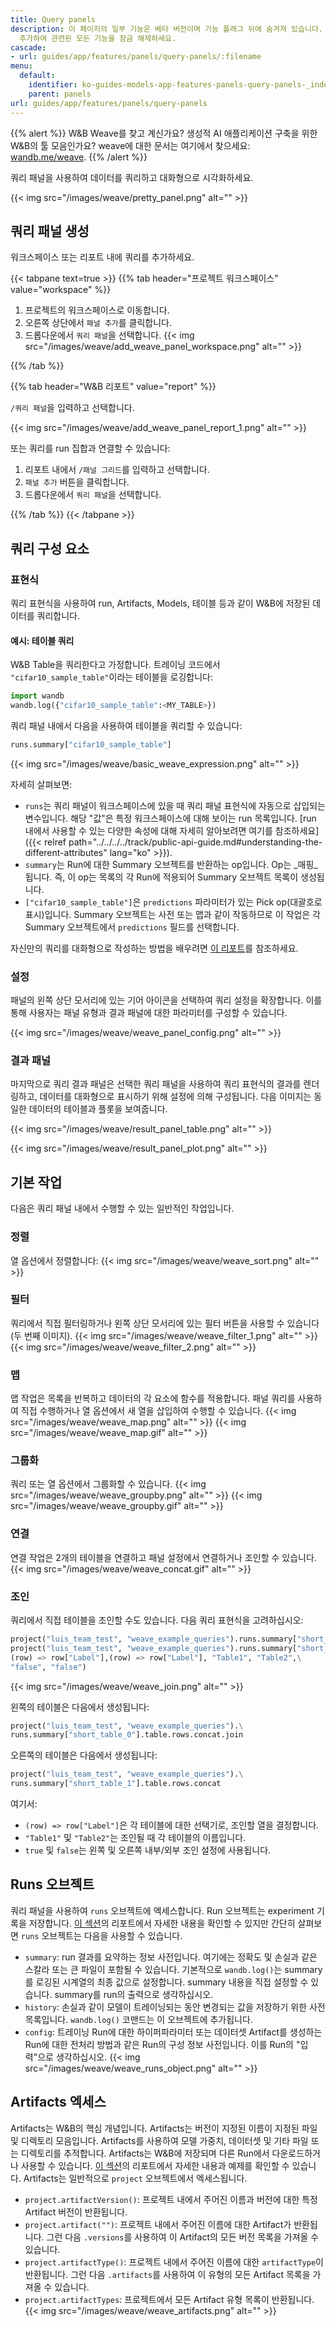 ```yaml
---
title: Query panels
description: 이 페이지의 일부 기능은 베타 버전이며 기능 플래그 뒤에 숨겨져 있습니다. 프로필 페이지의 자기소개에 `weave-plot`을
  추가하여 관련된 모든 기능을 잠금 해제하세요.
cascade:
- url: guides/app/features/panels/query-panels/:filename
menu:
  default:
    identifier: ko-guides-models-app-features-panels-query-panels-_index
    parent: panels
url: guides/app/features/panels/query-panels
---
```


{{% alert %}}
W&B Weave를 찾고 계신가요? 생성적 AI 애플리케이션 구축을 위한 W&B의 툴 모음인가요? weave에 대한 문서는 여기에서 찾으세요: [wandb.me/weave](https://wandb.github.io/weave/?utm_source=wandb_docs&utm_medium=docs&utm_campaign=weave-nudge).
{{% /alert %}}

쿼리 패널을 사용하여 데이터를 쿼리하고 대화형으로 시각화하세요.

{{< img src="/images/weave/pretty_panel.png" alt="" >}}

## 쿼리 패널 생성

워크스페이스 또는 리포트 내에 쿼리를 추가하세요.

{{< tabpane text=true >}}
{{% tab header="프로젝트 워크스페이스" value="workspace" %}}

  1. 프로젝트의 워크스페이스로 이동합니다.
  2. 오른쪽 상단에서 `패널 추가`를 클릭합니다.
  3. 드롭다운에서 `쿼리 패널`을 선택합니다.
  {{< img src="/images/weave/add_weave_panel_workspace.png" alt="" >}}

{{% /tab %}}

{{% tab header="W&B 리포트" value="report" %}}

`/쿼리 패널`을 입력하고 선택합니다.

{{< img src="/images/weave/add_weave_panel_report_1.png" alt="" >}}

또는 쿼리를 run 집합과 연결할 수 있습니다:
1. 리포트 내에서 `/패널 그리드`를 입력하고 선택합니다.
2. `패널 추가` 버튼을 클릭합니다.
3. 드롭다운에서 `쿼리 패널`을 선택합니다.

{{% /tab %}}
{{< /tabpane >}}

## 쿼리 구성 요소

### 표현식

쿼리 표현식을 사용하여 run, Artifacts, Models, 테이블 등과 같이 W&B에 저장된 데이터를 쿼리합니다.

#### 예시: 테이블 쿼리
W&B Table을 쿼리한다고 가정합니다. 트레이닝 코드에서 `"cifar10_sample_table"`이라는 테이블을 로깅합니다:

```python
import wandb
wandb.log({"cifar10_sample_table":<MY_TABLE>})
```

쿼리 패널 내에서 다음을 사용하여 테이블을 쿼리할 수 있습니다:
```python
runs.summary["cifar10_sample_table"]
```
{{< img src="/images/weave/basic_weave_expression.png" alt="" >}}

자세히 살펴보면:

* `runs`는 쿼리 패널이 워크스페이스에 있을 때 쿼리 패널 표현식에 자동으로 삽입되는 변수입니다. 해당 "값"은 특정 워크스페이스에 대해 보이는 run 목록입니다. [run 내에서 사용할 수 있는 다양한 속성에 대해 자세히 알아보려면 여기를 참조하세요]({{< relref path="../../../../track/public-api-guide.md#understanding-the-different-attributes" lang="ko" >}}).
* `summary`는 Run에 대한 Summary 오브젝트를 반환하는 op입니다. Op는 _매핑_됩니다. 즉, 이 op는 목록의 각 Run에 적용되어 Summary 오브젝트 목록이 생성됩니다.
* `["cifar10_sample_table"]`은 `predictions` 파라미터가 있는 Pick op(대괄호로 표시)입니다. Summary 오브젝트는 사전 또는 맵과 같이 작동하므로 이 작업은 각 Summary 오브젝트에서 `predictions` 필드를 선택합니다.

자신만의 쿼리를 대화형으로 작성하는 방법을 배우려면 [이 리포트](https://wandb.ai/luis_team_test/weave_example_queries/reports/Weave-queries---Vmlldzo1NzIxOTY2?accessToken=bvzq5hwooare9zy790yfl3oitutbvno2i6c2s81gk91750m53m2hdclj0jvryhcr)를 참조하세요.

### 설정

패널의 왼쪽 상단 모서리에 있는 기어 아이콘을 선택하여 쿼리 설정을 확장합니다. 이를 통해 사용자는 패널 유형과 결과 패널에 대한 파라미터를 구성할 수 있습니다.

{{< img src="/images/weave/weave_panel_config.png" alt="" >}}

### 결과 패널

마지막으로 쿼리 결과 패널은 선택한 쿼리 패널을 사용하여 쿼리 표현식의 결과를 렌더링하고, 데이터를 대화형으로 표시하기 위해 설정에 의해 구성됩니다. 다음 이미지는 동일한 데이터의 테이블과 플롯을 보여줍니다.

{{< img src="/images/weave/result_panel_table.png" alt="" >}}

{{< img src="/images/weave/result_panel_plot.png" alt="" >}}

## 기본 작업
다음은 쿼리 패널 내에서 수행할 수 있는 일반적인 작업입니다.
### 정렬
열 옵션에서 정렬합니다:
{{< img src="/images/weave/weave_sort.png" alt="" >}}

### 필터
쿼리에서 직접 필터링하거나 왼쪽 상단 모서리에 있는 필터 버튼을 사용할 수 있습니다(두 번째 이미지).
{{< img src="/images/weave/weave_filter_1.png" alt="" >}}
{{< img src="/images/weave/weave_filter_2.png" alt="" >}}

### 맵
맵 작업은 목록을 반복하고 데이터의 각 요소에 함수를 적용합니다. 패널 쿼리를 사용하여 직접 수행하거나 열 옵션에서 새 열을 삽입하여 수행할 수 있습니다.
{{< img src="/images/weave/weave_map.png" alt="" >}}
{{< img src="/images/weave/weave_map.gif" alt="" >}}

### 그룹화
쿼리 또는 열 옵션에서 그룹화할 수 있습니다.
{{< img src="/images/weave/weave_groupby.png" alt="" >}}
{{< img src="/images/weave/weave_groupby.gif" alt="" >}}

### 연결
연결 작업은 2개의 테이블을 연결하고 패널 설정에서 연결하거나 조인할 수 있습니다.
{{< img src="/images/weave/weave_concat.gif" alt="" >}}

### 조인
쿼리에서 직접 테이블을 조인할 수도 있습니다. 다음 쿼리 표현식을 고려하십시오:
```python
project("luis_team_test", "weave_example_queries").runs.summary["short_table_0"].table.rows.concat.join(\
project("luis_team_test", "weave_example_queries").runs.summary["short_table_1"].table.rows.concat,\
(row) => row["Label"],(row) => row["Label"], "Table1", "Table2",\
"false", "false")
```
{{< img src="/images/weave/weave_join.png" alt="" >}}

왼쪽의 테이블은 다음에서 생성됩니다:
```python
project("luis_team_test", "weave_example_queries").\
runs.summary["short_table_0"].table.rows.concat.join
```
오른쪽의 테이블은 다음에서 생성됩니다:
```python
project("luis_team_test", "weave_example_queries").\
runs.summary["short_table_1"].table.rows.concat
```
여기서:
* `(row) => row["Label"]`은 각 테이블에 대한 선택기로, 조인할 열을 결정합니다.
* `"Table1"` 및 `"Table2"`는 조인될 때 각 테이블의 이름입니다.
* `true` 및 `false`는 왼쪽 및 오른쪽 내부/외부 조인 설정에 사용됩니다.

## Runs 오브젝트
쿼리 패널을 사용하여 `runs` 오브젝트에 엑세스합니다. Run 오브젝트는 experiment 기록을 저장합니다. [이 섹션](https://wandb.ai/luis_team_test/weave_example_queries/reports/Weave-queries---Vmlldzo1NzIxOTY2?accessToken=bvzq5hwooare9zy790yfl3oitutbvno2i6c2s81gk91750m53m2hdclj0jvryhcr#3.-accessing-runs-object)의 리포트에서 자세한 내용을 확인할 수 있지만 간단히 살펴보면 `runs` 오브젝트는 다음을 사용할 수 있습니다.
* `summary`: run 결과를 요약하는 정보 사전입니다. 여기에는 정확도 및 손실과 같은 스칼라 또는 큰 파일이 포함될 수 있습니다. 기본적으로 `wandb.log()`는 summary를 로깅된 시계열의 최종 값으로 설정합니다. summary 내용을 직접 설정할 수 있습니다. summary를 run의 출력으로 생각하십시오.
* `history`: 손실과 같이 모델이 트레이닝되는 동안 변경되는 값을 저장하기 위한 사전 목록입니다. `wandb.log()` 코맨드는 이 오브젝트에 추가됩니다.
* `config`: 트레이닝 Run에 대한 하이퍼파라미터 또는 데이터셋 Artifact를 생성하는 Run에 대한 전처리 방법과 같은 Run의 구성 정보 사전입니다. 이를 Run의 "입력"으로 생각하십시오.
{{< img src="/images/weave/weave_runs_object.png" alt="" >}}

## Artifacts 엑세스

Artifacts는 W&B의 핵심 개념입니다. Artifacts는 버전이 지정된 이름이 지정된 파일 및 디렉토리 모음입니다. Artifacts를 사용하여 모델 가중치, 데이터셋 및 기타 파일 또는 디렉토리를 추적합니다. Artifacts는 W&B에 저장되며 다른 Run에서 다운로드하거나 사용할 수 있습니다. [이 섹션](https://wandb.ai/luis_team_test/weave_example_queries/reports/Weave-queries---Vmlldzo1NzIxOTY2?accessToken=bvzq5hwooare9zy790yfl3oitutbvno2i6c2s81gk91750m53m2hdclj0jvryhcr#4.-accessing-artifacts)의 리포트에서 자세한 내용과 예제를 확인할 수 있습니다. Artifacts는 일반적으로 `project` 오브젝트에서 엑세스됩니다.
* `project.artifactVersion()`: 프로젝트 내에서 주어진 이름과 버전에 대한 특정 Artifact 버전이 반환됩니다.
* `project.artifact("")`: 프로젝트 내에서 주어진 이름에 대한 Artifact가 반환됩니다. 그런 다음 `.versions`를 사용하여 이 Artifact의 모든 버전 목록을 가져올 수 있습니다.
* `project.artifactType()`: 프로젝트 내에서 주어진 이름에 대한 `artifactType`이 반환됩니다. 그런 다음 `.artifacts`를 사용하여 이 유형의 모든 Artifact 목록을 가져올 수 있습니다.
* `project.artifactTypes`: 프로젝트에서 모든 Artifact 유형 목록이 반환됩니다.
{{< img src="/images/weave/weave_artifacts.png" alt="" >}}

